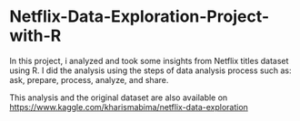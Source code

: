 # Netflix-Data-Exploration-Project-with-R
In this project, i analyzed and took some insights from Netflix titles dataset using R. I did the analysis using the steps of data analysis process such as: ask, prepare, process, analyze, and share.

This analysis and the original dataset are also available on https://www.kaggle.com/kharismabima/netflix-data-exploration
